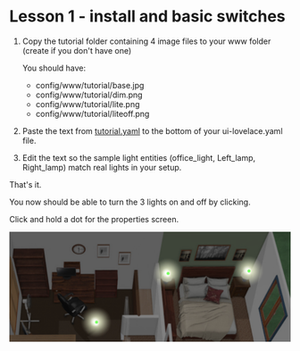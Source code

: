 # Lesson 1 - install and basic switches
 
 
1.  Copy the tutorial folder containing 4 image files to your www folder (create if you don't have one)

	You should have:	 
	 * config/www/tutorial/base.jpg
	 * config/www/tutorial/dim.png
	 * config/www/tutorial/lite.png
	 * config/www/tutorial/liteoff.png
	 
	 
2.  Paste the text from [tutorial.yaml](https://github.com/bradcrc/color-lite-card/blob/master/tutorial/Lesson-1-Switches/Lesson-Files/tutorial.yaml) to the bottom of your ui-lovelace.yaml file.	 


3.  Edit the text so the sample light entities (office_light, Left_lamp, Right_lamp) match real lights in your setup. 




That's it.  

You now should be able to turn the 3 lights on and off by clicking.

Click and hold a dot for the properties screen.
	

![lesson1](lesson1.png)